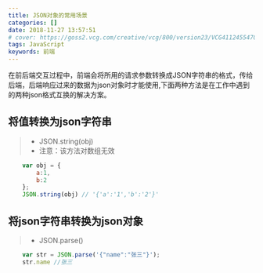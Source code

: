 ```yaml
---
title: JSON对象的常用场景
categories: []
date: 2018-11-27 13:57:51
# cover: https://goss2.vcg.com/creative/vcg/800/version23/VCG41124554707.jpg
tags: JavaScript
keywords: 前端 
---
```


在前后端交互过程中，前端会将所用的请求参数转换成JSON字符串的格式，传给后端，后端响应过来的数据为json对象时才能使用,下面两种方法是在工作中遇到的两种json格式互换的解决方案。
## 将值转换为json字符串
>* JSON.string(obj) 
> * 注意：该方法对数组无效
```javascript
	var obj = {
		a:1,
		b:2
	};
	JSON.string(obj) // '{'a':'1','b':'2'}'
```

## 将json字符串转换为json对象
>* JSON.parse() 
```javascript
	var str = JSON.parse('{"name":"张三"}');
	str.name //张三
```
